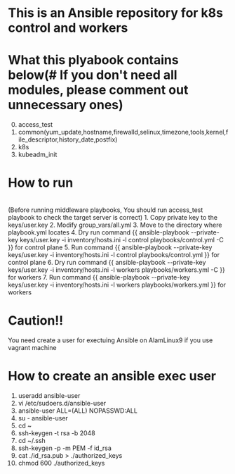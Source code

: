 # This is an Ansible repository for k8s control and workers

# What this plyabook contains below(# If you don't need all modules, please comment out unnecessary ones)
0. access_test
1. common(yum_update,hostname,firewalld,selinux,timezone,tools,kernel,file_descriptor,history_date,postfix) 
2. k8s
3. kubeadm_init

# How to run
<br >
(Before running middleware playbooks, You should run access_test playbook to check the target server is correct)
1. Copy private key to the keys/user.key
2. Modify group_vars/all.yml
3. Move to the directory where playbook.yml locates
4. Dry run command {{ ansible-playbook --private-key keys/user.key -i inventory/hosts.ini -l control playbooks/control.yml -C }} for control plane
5. Run command {{ ansible-playbook --private-key keys/user.key -i inventory/hosts.ini -l control playbooks/control.yml }} for control plane
6. Dry run command {{ ansible-playbook --private-key keys/user.key -i inventory/hosts.ini -l workers playbooks/workers.yml -C }} for workers
7. Run command {{ ansible-playbook --private-key keys/user.key -i inventory/hosts.ini -l workers playbooks/workers.yml }} for workers

# Caution!!
You need create a user for exectuing Ansible on AlamLinux9 if you use vagrant machine

# How to create an ansible exec user
1. useradd ansible-user
2. vi /etc/sudoers.d/ansible-user
3. ansible-user ALL=(ALL) NOPASSWD:ALL
4. su - ansible-user
5. cd ~
6. ssh-keygen -t rsa -b 2048
7. cd ~/.ssh
8. ssh-keygen -p -m PEM -f id_rsa
9. cat ./id_rsa.pub > ./authorized_keys
10. chmod 600 ./authorized_keys